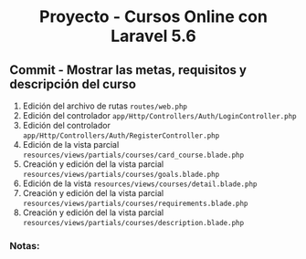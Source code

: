 
<!-- Title -->
<h1 align="center">Proyecto - Cursos Online con Laravel 5.6</h1>
<!-- End Title -->

<!-- Commit name -->
<h2>Commit - <strong>Mostrar las metas, requisitos y descripción del curso</strong></h2>
<!-- End Commit name -->

<!-- Commit instructions -->
<ol>
  <li>Edición del archivo de rutas <code>routes/web.php</code></li>
  <li>Edición del controlador <code>app/Http/Controllers/Auth/LoginController.php</code></li>
  <li>Edición del controlador <code>app/Http/Controllers/Auth/RegisterController.php</code></li>
  <li>Edición de la vista parcial <code>resources/views/partials/courses/card_course.blade.php</code></li>
  <li>
    Creación y edición del la vista parcial <code>resources/views/partials/courses/goals.blade.php</code>
  </li>
  <li>Edición de la vista <code>resources/views/courses/detail.blade.php</code></li>
  <li>
    Creación y edición del la vista parcial <code>resources/views/partials/courses/requirements.blade.php</code>
  </li>
  <li>
    Creación y edición del la vista parcial <code>resources/views/partials/courses/description.blade.php</code>
  </li>
</ol>
<!-- End Commit instructions -->

  <!-- Notes -->
  <h3>Notas:</h3>
  <ul>
    
  </ul>

  <em></em>
  <!-- End notes -->